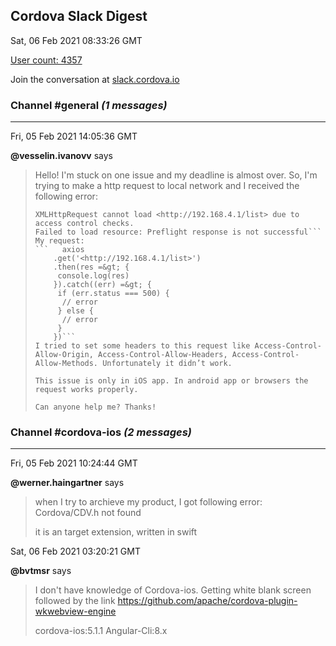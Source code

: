 ## Cordova Slack Digest
Sat, 06 Feb 2021 08:33:26 GMT

[User count: 4357](https://cordova.slack.com/)


Join the conversation at [slack.cordova.io](http://slack.cordova.io/)

### __Channel #general__ _(1 messages)_
---

Fri, 05 Feb 2021 14:05:36 GMT

__@vesselin.ivanovv__ says 
> Hello! I'm stuck on one issue and my deadline is almost over.
> So, I'm trying to make a http request to local network and I received the following error:
> ```Preflight response is not successful
> XMLHttpRequest cannot load <http://192.168.4.1/list> due to access control checks.
> Failed to load resource: Preflight response is not successful```
> My request:
> ```   axios
>     .get('<http://192.168.4.1/list>')
>     .then(res =&gt; {
>      console.log(res)
>     }).catch((err) =&gt; {
>      if (err.status === 500) {
>       // error
>      } else {
>       // error
>      }
>     })```
> I tried to set some headers to this request like Access-Control-Allow-Origin, Access-Control-Allow-Headers, Access-Control-Allow-Methods. Unfortunately it didn’t work.
> 
> This issue is only in iOS app. In android app or browsers the request works properly.
> 
> Can anyone help me? Thanks!
> 

### __Channel #cordova-ios__ _(2 messages)_
---

Fri, 05 Feb 2021 10:24:44 GMT

__@werner.haingartner__ says 
> when I try to archieve my product, I got following error:
> Cordova/CDV.h not found
> 
> it is an target extension, written in swift
> 

Sat, 06 Feb 2021 03:20:21 GMT

__@bvtmsr__ says 
> I don't have knowledge of Cordova-ios. Getting white blank screen followed by the link
> <https://github.com/apache/cordova-plugin-wkwebview-engine>
> 
> cordova-ios:5.1.1
> Angular-Cli:8.x
> 
